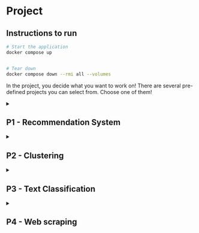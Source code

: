# Project

## Instructions to run

```bash
# Start the application
docker compose up


# Tear down
docker compose down --rmi all --volumes
```

In the project, you decide what you want to work on! There are several pre-defined projects you can select from. Choose one of them!

<!----------------------------------------------------------------------------->
<details>
  <summary><h2>P1 - Recommendation System</h2></summary>

This is one of the pre-defined project ideas you can choose for your project.

### Recommendation system for MovieLens

Modify your recommendation system from Assignment 1 to use the small MovieLens dataset with 100 000 ratings. You can read about the dataset [here](https://grouplens.org/datasets/movielens/).

You are only required to use user-based collaborative filtering and not item-based (since pre-calculating matching movies will take a very long time).

The dataset can be downloaded on the [Datasets](https://coursepress.lnu.se/courses/web-intelligence/assignments/datasets) page.

<Hint type="warning"><b>Note!</b> A problem with the calculations used in Assignment 1 is that if many users have rated many movies, as in the MovieLens dataset, many movies will get the max recommendation score of 5. To make better recommendations, you can do some modifications:
<ul>
<li>Only include users with the similarity of more than 0 in the calculations.</li>
<li>Exclude all movies with very few ratings.</li>
</ul>
</Hint>

### Grading

<table>
<tr>
    <th>Grade</th>
    <th>Requirements</th>
</tr>
<tr>
    <td>E</td>
    <td>
    <ul>
        <li>Use the same Recommendation System you developed for Assignment 1 with the MovieLens dataset.</li>
        <li>Add code for storing the number of ratings each movie has.</li>
        <li>Modify the score calculation to exclude movies with few ratings.</li>
        <li>It shall be possible to set the min number of ratings in the client GUI.</li>
    </ul>
    </td>
</tr>
<tr>
    <td>C-D</td>
    <td>
    <ul>
    <li>If you set min number of ratings to 1 you will get lots of results with max rating of 5.</li>
    <li>To improve the results you shall:
        <ol>
        <li>round the score to four decimals</li>
        <li>sort the result list by score (highest first)</li>
        <li>if two results have equal score, sort by number of ratings (highest first).</li>
        </ol>
    </li>
    <li>You must show number of ratings for each movie in the result list in your client GUI.</li>
    </ul>
    </td>
</tr>
<tr>
    <td>A-B</td>
    <td>
    <ul>
        <li>Measure the time it takes to find top five recommended movies for a user (try for example user 256).</li>
        <li>Build a cache for similarity calculations to avoid calculating similarity between two users more than once.</li>
        <li>How much does the cache improve execution times when finding top five recommended movies?</li>
    </ul>
    </td>
</tr>
</table>
</details>

<!----------------------------------------------------------------------------->
<details>
  <summary><h2>P2 - Clustering</h2></summary>

This is one of the pre-defined project ideas you can choose for your project.

### Clustering Wikipedia articles

Modify your clustering system from Assignment 2 to use Wikipedia articles (90 articles about Programming, 90 about Games). The dataset can be downloaded on the [Datasets](https://coursepress.lnu.se/courses/web-intelligence/assignments/datasets) page.

To use the dataset for clustering, you need to select some words and calculate the frequency of these words in each Wikipedia article. It is not recommended to use all words from the articles since similarity calculations will then take a long time. You can, for example, use the following words:

`language, programming, computer, software, hardware, data, player, online, system, development, machine, console, developer, design, history, technology, standard, information, article, example`

The article *Arcade_game* would then have the following frequencies:

`0;4;14;1;58;1;11;7;12;4;9;17;0;5;33;8;1;2;7;1`

### Grading

<table>
  <tr>
    <th>Grade</th>
    <th>Requirements</th>
  </tr>
  <tr>
    <td>E</td>
    <td>
      <ul>
        <li>Read all articles about programming and games and convert each article to word frequencies using the word list above.</li>
        <li>Perform k-means clustering on the 180 articles using two clusters.</li>
        <li>Are the articles well separated into one cluster of gaming related articles and one cluster about programming?</li>
      </ul>
    </td>
  </tr>
  <tr>
    <td>C-D</td>
    <td>
      <ul>
        <li>Perform hierarchical clustering on the 180 articles.</li>
        <li>Are articles about similar topics well separated into branches?</li>
      </ul>
    </td>
  </tr>
  <tr>
    <td>A-B</td>
    <td>
      <ul>
        <li>Generate your own word list of at least 100 words.</li>
        <li>Repeat k-means and hierarchical clustering using the new word list.</li>
        <li>Are the results better with the new word list?</li>
      </ul>
    </td>
  </tr>
</table>
</details>

<!----------------------------------------------------------------------------->
<details>
  <summary><h2>P3 - Text Classification</h2></summary>

This is one of the pre-defined project ideas you can choose for your project.

### Text classification of Wikipedia articles

You are required to use Python and Scikit-learn for this project.

Classify the Wikipedia 300 dataset (150 articles about Video games, 150 about Programming) using machine learning. The dataset can be downloaded at the [Datasets](https://coursepress.lnu.se/courses/web-intelligence/assignments/datasets) page.

For text classification, the bag-of-words approach where you convert an article to word counts is typically used. An improvement is TF-IDF (Term Frequency-Inverse Document Frequency), which converts from word counts to word frequencies. TF-IDF is especially useful if the size of the articles varies a lot. Suitable algorithms for text classification are Multinomial Naïve Bayes (MultinomialNB) and Support Vector Machines with linear kernels (LinearSVC).

You can read about text classification in Scikit-learn [here](https://scikit-learn.org/stable/tutorial/text_analytics/working_with_text_data.html).

### Grading

<table>
  <tr>
    <th>Grade</th>
    <th>Requirements</th>
  </tr>
  <tr>
    <td>E</td>
    <td>
      <ul>
        <li>Classify the dataset using MultinomailNB and LinearSVC with the bag-of-words approach</li>
        <li>Evaluate accuracy on the same data as used for training the algorithms</li>
      </ul>
    </td>
  </tr>
  <tr>
    <td>C-D</td>
    <td>
      <ul>
        <li>Also evaluate accuracy using 10-fold cross validation.</li>
      </ul>
    </td>
  </tr>
  <tr>
    <td>A-B</td>
    <td>
      <ul>
        <li>Use TF-IDF to convert from word counts to word frequencies.</li>
        <li>Does TF-IDF improve classification accuracy when using cross-validation?</li>
      </ul>
    </td>
  </tr>
</table>
</details>

<!----------------------------------------------------------------------------->
<details>
  <summary><h2>P4 - Web scraping</h2></summary>

This is one of the pre-defined project ideas you can choose for your project.

### Web scraping

In this project, you shall use a web scraping library to download articles that can be used in your search engine from Assignment 3.

If you use Python, the [BeautifulSoup](https://www.crummy.com/software/BeautifulSoup/bs4/doc/) library is very powerful and easy to use. A quick start guide can be found [here](https://realpython.com/python-web-scraping-practical-introduction/). For Java can check out [HtmlUnit](http://htmlunit.sourceforge.net/). A quick start guide can be found [here](https://ksah.in/introduction-to-web-scraping-with-java/).

When scraping a site such as Wikipedia, you usually start on one page and follow all outgoing links.

You can download pages from Wikipedia or any other site.

### Grading

<table>
  <tr>
    <th>Grade</th>
    <th>Requirements</th>
  </tr>
  <tr>
    <td>E</td>
    <td>
      <ul>
        <li>Scrape and store raw HTML for at least 200 pages.</li>
      </ul>
    </td>
  </tr>
  <tr>
    <td>C-D</td>
    <td>
      <ul>
        <li>Parse the raw HTML files to generate a dataset similar to the Wikipedia dataset from Assignment 3.</li>
        <li>For each article, the dataset shall contain a file with all words in the article and another file with all outgoing links in the article.</li>
      </ul>
    </td>
  </tr>
  <tr>
    <td>A-B</td>
    <td>
      <ul>
        <li>Use the dataset with your search engine from Assignment 3.</li>
        <li>Use both content-based ranking and PageRank to rank search results.</li>
      </ul>
    </td>
  </tr>
</table>
</details>
